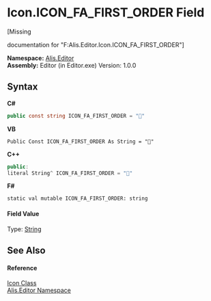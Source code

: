 # Icon.ICON_FA_FIRST_ORDER Field
 

\[Missing <summary> documentation for "F:Alis.Editor.Icon.ICON_FA_FIRST_ORDER"\]

**Namespace:**&nbsp;<a href="b150ade4-39de-a232-5f06-d3cdc1b2c538">Alis.Editor</a><br />**Assembly:**&nbsp;Editor (in Editor.exe) Version: 1.0.0

## Syntax

**C#**<br />
``` C#
public const string ICON_FA_FIRST_ORDER = ""
```

**VB**<br />
``` VB
Public Const ICON_FA_FIRST_ORDER As String = ""
```

**C++**<br />
``` C++
public:
literal String^ ICON_FA_FIRST_ORDER = ""
```

**F#**<br />
``` F#
static val mutable ICON_FA_FIRST_ORDER: string
```


#### Field Value
Type: <a href="https://docs.microsoft.com/dotnet/api/system.string" target="_blank">String</a>

## See Also


#### Reference
<a href="cc0f883c-67f8-f772-c6d7-a60b129f22a7">Icon Class</a><br /><a href="b150ade4-39de-a232-5f06-d3cdc1b2c538">Alis.Editor Namespace</a><br />